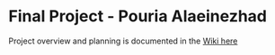 # Final Project - Pouria Alaeinezhad

Project overview and planning is documented in the [Wiki here](https://github.com/cu-ecen-aeld/final-project-Pooria4484/wiki/Project-Overview)
